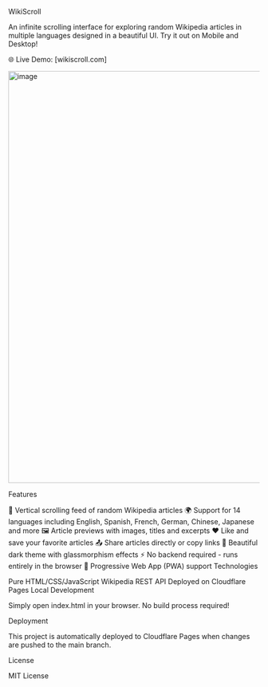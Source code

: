 WikiScroll

An infinite scrolling interface for exploring random Wikipedia articles in multiple languages designed in a beautiful UI. Try it out on Mobile and Desktop!

🌐 Live Demo: [wikiscroll.com]

<img width="1464" height="826" alt="image" src="https://github.com/user-attachments/assets/2df1cbf2-bf08-4b80-a565-22a731142395" />



Features

📱 Vertical scrolling feed of random Wikipedia articles
🌍 Support for 14 languages including English, Spanish, French, German, Chinese, Japanese and more
🖼️ Article previews with images, titles and excerpts
❤️ Like and save your favorite articles
📤 Share articles directly or copy links
🎨 Beautiful dark theme with glassmorphism effects
⚡ No backend required - runs entirely in the browser
📲 Progressive Web App (PWA) support
Technologies

Pure HTML/CSS/JavaScript
Wikipedia REST API
Deployed on Cloudflare Pages
Local Development

Simply open index.html in your browser. No build process required!

Deployment

This project is automatically deployed to Cloudflare Pages when changes are pushed to the main branch.

License

MIT License

